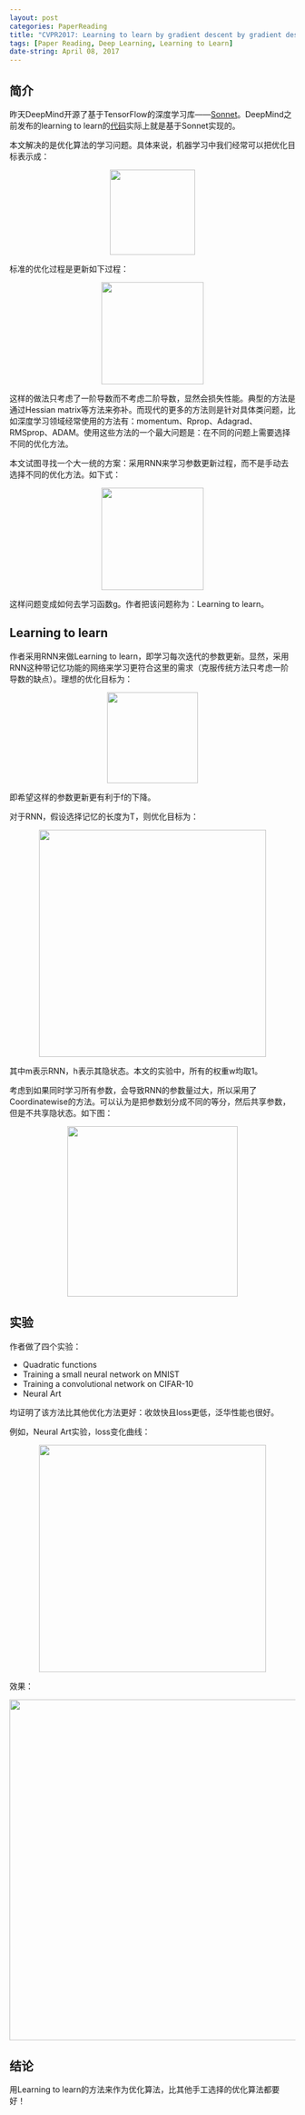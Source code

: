 ```yaml
---
layout: post
categories: PaperReading
title: "CVPR2017: Learning to learn by gradient descent by gradient descent"
tags: [Paper Reading, Deep Learning, Learning to Learn]
date-string: April 08, 2017
---
```


## 简介
昨天DeepMind开源了基于TensorFlow的深度学习库——[Sonnet](https://deepmind.com/blog/open-sourcing-sonnet/)。DeepMind之前发布的learning to learn的[代码](https://github.com/deepmind/learning-to-learn)实际上就是基于Sonnet实现的。

本文解决的是优化算法的学习问题。具体来说，机器学习中我们经常可以把优化目标表示成：

<center>
    <img src="http://img.blog.csdn.net/20170408184112158?watermark/2/text/aHR0cDovL2Jsb2cuY3Nkbi5uZXQvd3VsdzE5OTA=/font/5a6L5L2T/fontsize/400/fill/I0JBQkFCMA==/dissolve/70/gravity/SouthEast" width="150">
</center>

标准的优化过程是更新如下过程：

<center>
    <img src="http://img.blog.csdn.net/20170408184217208?watermark/2/text/aHR0cDovL2Jsb2cuY3Nkbi5uZXQvd3VsdzE5OTA=/font/5a6L5L2T/fontsize/400/fill/I0JBQkFCMA==/dissolve/70/gravity/SouthEast" width="180">
</center>

这样的做法只考虑了一阶导数而不考虑二阶导数，显然会损失性能。典型的方法是通过Hessian matrix等方法来弥补。而现代的更多的方法则是针对具体类问题，比如深度学习领域经常使用的方法有：momentum、Rprop、Adagrad、RMSprop、ADAM。使用这些方法的一个最大问题是：在不同的问题上需要选择不同的优化方法。

本文试图寻找一个大一统的方案：采用RNN来学习参数更新过程，而不是手动去选择不同的优化方法。如下式：

<center>
    <img src="http://img.blog.csdn.net/20170408184811304?watermark/2/text/aHR0cDovL2Jsb2cuY3Nkbi5uZXQvd3VsdzE5OTA=/font/5a6L5L2T/fontsize/400/fill/I0JBQkFCMA==/dissolve/70/gravity/SouthEast" width="180">
</center>

这样问题变成如何去学习函数g。作者把该问题称为：Learning to learn。

## Learning to learn
作者采用RNN来做Learning to learn，即学习每次迭代的参数更新。显然，采用RNN这种带记忆功能的网络来学习更符合这里的需求（克服传统方法只考虑一阶导数的缺点）。理想的优化目标为：

<center>
    <img src="http://img.blog.csdn.net/20170408185028530?watermark/2/text/aHR0cDovL2Jsb2cuY3Nkbi5uZXQvd3VsdzE5OTA=/font/5a6L5L2T/fontsize/400/fill/I0JBQkFCMA==/dissolve/70/gravity/SouthEast" width="160">
</center>

即希望这样的参数更新更有利于f的下降。

对于RNN，假设选择记忆的长度为T，则优化目标为：

<center>
    <img src="http://img.blog.csdn.net/20170408185413135?watermark/2/text/aHR0cDovL2Jsb2cuY3Nkbi5uZXQvd3VsdzE5OTA=/font/5a6L5L2T/fontsize/400/fill/I0JBQkFCMA==/dissolve/70/gravity/SouthEast" width="400">
</center>


其中m表示RNN，h表示其隐状态。本文的实验中，所有的权重w均取1。

考虑到如果同时学习所有参数，会导致RNN的参数量过大，所以采用了Coordinatewise的方法。可以认为是把参数划分成不同的等分，然后共享参数，但是不共享隐状态。如下图：

<center>
    <img src="http://img.blog.csdn.net/20170408185747949?watermark/2/text/aHR0cDovL2Jsb2cuY3Nkbi5uZXQvd3VsdzE5OTA=/font/5a6L5L2T/fontsize/400/fill/I0JBQkFCMA==/dissolve/70/gravity/SouthEast" width="300">
</center>

## 实验
作者做了四个实验：

 - Quadratic functions
 - Training a small neural network on MNIST
 - Training a convolutional network on CIFAR-10
 - Neural Art

均证明了该方法比其他优化方法更好：收敛快且loss更低，泛华性能也很好。

例如，Neural Art实验，loss变化曲线：

<center>
    <img src="http://img.blog.csdn.net/20170408190041014?watermark/2/text/aHR0cDovL2Jsb2cuY3Nkbi5uZXQvd3VsdzE5OTA=/font/5a6L5L2T/fontsize/400/fill/I0JBQkFCMA==/dissolve/70/gravity/SouthEast" width="400">
</center>

效果：

<center>
    <img src="http://img.blog.csdn.net/20170408190120124?watermark/2/text/aHR0cDovL2Jsb2cuY3Nkbi5uZXQvd3VsdzE5OTA=/font/5a6L5L2T/fontsize/400/fill/I0JBQkFCMA==/dissolve/70/gravity/SouthEast" width="600">
</center>

## 结论
用Learning to learn的方法来作为优化算法，比其他手工选择的优化算法都要好！
